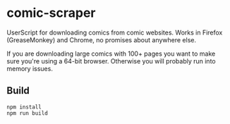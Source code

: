 # comic-scraper
UserScript for downloading comics from comic websites. Works in Firefox (GreaseMonkey) and Chrome, no promises about anywhere else.

If you are downloading large comics with 100+ pages you want to make sure you're using a 64-bit browser. Otherwise you will probably run into memory issues.

## Build
```
npm install
npm run build
```
